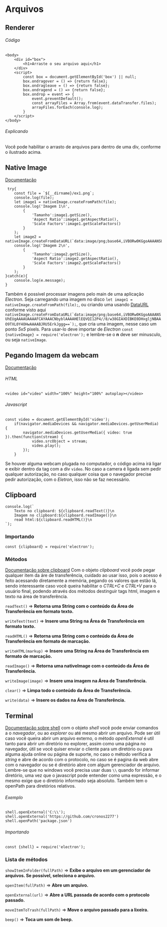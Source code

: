 # Arquivos
## Renderer

###### Código
    <body>
        <div id="box">
            <h1>Arraste o seu arquivo aqui</h1>
        </div>
        <script>
            const box = document.getElementById('box') || null;
            box.ondragover = () => {return false};
            box.ondragleave = () => {return false};
            box.ondragend = () => {return false};
            box.ondrop = event => {
                event.preventDefault();
                const arrayFiles = Array.from(event.dataTransfer.files);
                arrayFiles.forEach(console.log);
            }
        </script>
    </body>

###### Explicando
Você pode habilitar o arrasto de arquivos para dentro de uma div, conforme o ilustrado acima.

## Native Image
[Documentação](https://www.electronjs.org/docs/api/native-image#m%C3%A9todos-de-inst%C3%A2ncia)

     try{
        const file = `${__dirname}/ex1.png`;
        console.log(file);
        let image1 = nativeImage.createFromPath(file);        
        console.log('Imagem 1\n',
            {
                'Tamanho':image1.getSize(),
                'Aspect Ratio':image1.getAspectRatio(),
                'Scale Factors':image1.getScaleFactors()
            }
        );
        let image2 = nativeImage.createFromDataURL(`data:image/png;base64,iVBORw0KGgoAAAANSUhEUgAAAAUAAAAFCAYAAACNbyblAAAAHElEQVQI12P4//8/w38GIAXDIBKE0DHxgljNBAAO9TXL0Y4OHwAAAABJRU5ErkJggg==`);   
        console.log('Imagem 2\n',
            {
                'Tamanho':image2.getSize(),
                'Aspect Ratio':image2.getAspectRatio(),
                'Scale Factors':image2.getScaleFactors()
            }
        );
    }catch(e){
        console.log(e.message);
    }    

Também é possível processar imagens pelo main de uma aplicação *Electron*. Seja carregando uma imagem no disco `let image1 = nativeImage.createFromPath(file);`, ou criando uma usando [DataURL]() conforme visto aqui ``nativeImage.createFromDataURL(`data:image/png;base64,iVBORw0KGgoAAAANSUhEUgAAAAUAAAAFCAYAAACNbyblAAAAHElEQVQI12P4//8/w38GIAXDIBKE0DHxgljNBAAO9TXL0Y4OHwAAAABJRU5ErkJggg==`);``, que cria uma imagem, nesse caso um ponto *5x5* pixels. Para usar-lo deve importar de *Electron* `const {nativeImage} = require('electron');` e lembre-se o  **n** deve ser minusculo, ou seja `nativeImage`.

## Pegando Imagem da webcam
[Documentação](https://developer.mozilla.org/pt-BR/docs/Web/API/MediaDevices)
###### HTML
    <video id="video" width="100%" height="100%" autoplay></video>

###### Javascript

    const video = document.getElementById('video');
        if(navigator.mediaDevices && navigator.mediaDevices.getUserMedia) {
            navigator.mediaDevices.getUserMedia({ video: true }).then(function(stream) {                            
                video.srcObject = stream;                
                video.play();
            });
        }

Se houver alguma webcam plugada no computador, o código acima irá ligar e exibir dentro da tag com a div `video`. No caso a camera é ligada sem pedir qualquer autorização, no caso qualquer coisa que o navegador precise pedir autorização, com o *Eletron*, isso não se faz necessário.

## Clipboard
    console.log(`
        Texto no clipboard: ${clipboard.readText()}\n
        Imagem no clipboard:${clipboard.readImage()}\n
        read html:${clipboard.readHTML()}\n
    `);

### Importando
    const {clipboard} = require('electron');
### Métodos
[Documentação sobre clipboard](https://www.electronjs.org/docs/api/clipboard) Com o objeto *clipboard* você pode pegar qualquer item da áre de transferência, cuidado ao usar isso, pois o acesso é feito acessando diretamente a memória, pegando os valores que estão lá, sendo interessante caso você queira habilitar o *CTRL+C* e *CTRL+V* para o usuário final, podendo através dos métodos destinguir tags html, imagem e texto na área de transferência.

`readText()` => **Retorna uma String com o conteúdo da Área de Transferência em formato texto.**

`writeText(text)` => **Insere uma String na Área de Transferência em formato texto.**

`readHTML()` => **Retorna uma String com o conteúdo da Área de Transferência em formato de marcação.**

`writeHTML(markup)` => **Insere uma String na Área de Transferência em formato de marcação.**

`readImage()` => **Retorna uma nativeImage com o conteúdo da Área de Transferência.**

`writeImage(image)` => **Insere uma imagem na Área de Transferência.**

`clear()` => **Limpa todo o conteúdo da Área de Transferência.**

`write(data)` => **Insere os dados na Área de Transferência.**

## Terminal
[Documentação sobre shell](https://www.electronjs.org/docs/api/shell) com o objeto *shell* você pode enviar comandos a o *navegador*, ou ao *explorer* ou até mesmo abrir um arquivo. Pode ser útil caso você queira abrir um arquivo externo, o método *openExternal* é util tanto para abrir um diretório no explorer, assim como uma página no navegador, útil se você quiser enviar o cliente para um diretório ou para alguma ajuda online ou página de suporte, no caso o método verifica a *string* e abre de acordo com o protocolo, no caso se é pagina da web abre com o navegador ou se é diretório abre com algum gerenciador de arquivo. Lembre-se que no windows você precisa usar duas `\\` quando for informar diretório, uma vez que o javascript pode entender como uma expressão, e o mesmo exige que o diretório informado seja absoluto. Também tem o openPath para diretórios relativos.
###### Exemplo
    shell.openExternal('C:\\'); 
    shell.openExternal('https://github.com/cronos2277')
    shell.openPath('package.json')
###### Importando
    const {shell} = require('electron');
### Lista de métodos
`showItemInFolder(fullPath)` => **Exibe o arquivo em um gerenciador de arquivos. Se possível, seleciona o arquivo.**

`openItem(fullPath)` => **Abre um arquivo.**

`openExternal(url)` => **Abre a URL passada de acordo com o protocolo passado.**

`moveItemToTrash(fullPath)` => **Move o arquivo passado para a lixeira.**

`beep()` => **Toca um som de beep.**